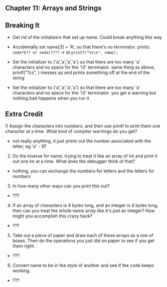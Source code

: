 
## Chapter 11: Arrays and Strings

## Breaking It

* Get rid of the initializers that set up name.
Could break anything this way

* Accidentally set name[3] = 'A'; so that there's no terminator.
prints: `zeda*k?? or zeda(????` -> at `printf("%s\n", name);`

* Set the initializer to {'a','a','a','a'} so that there are too many 'a' characters and no space for the '\0' terminator.
same thing as above, printf("%s", ) messes up and prints something off at the end of the string

* Set the initializer to {'a','a','a','a'} so that there are too many 'a' characters and no space for the '\0' terminator.
you get a warning but nothing bad happens when you run it

## Extra Credit


!) Assign the characters into numbers, and then use printf to print them one character at a time. What kind of compiler warnings do you get?

* not really anything, it just prints out the number associated with the letter, eg 'a' - 97

2) Do the inverse for name, trying to treat it like an array of int and print it out one int at a time. What does the debugger think of that?

* nothing, you can exchange the numbers for letters and the letters for numbers

3) In how many other ways can you print this out?

* ???

4) If an array of characters is 4 bytes long, and an integer is 4 bytes long, then can you treat the whole name array like it's just an integer? How might you accomplish this crazy hack?

* ???

5) Take out a piece of paper and draw each of these arrays as a row of boxes. Then do the operations you just did on paper to see if you get them right.

* ???

6) Convert name to be in the style of another and see if the code keeps working.

* ??? 

